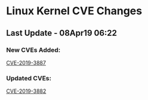 
# **Linux Kernel CVE Changes**

## Last Update - 08Apr19 06:22

### **New CVEs Added:**

[CVE-2019-3887](cves/CVE-2019-3887)  


### **Updated CVEs:**

[CVE-2019-3882](cves/CVE-2019-3882)  
